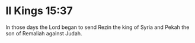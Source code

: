 # II Kings 15:37

In those days the Lord began to send Rezin the king of Syria and Pekah the son of Remaliah against Judah.
